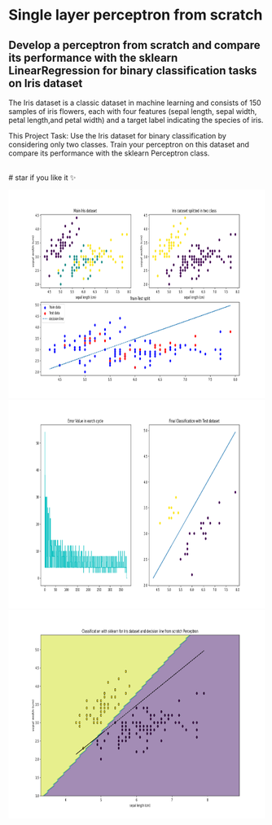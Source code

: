 # Single layer perceptron from scratch 
## Develop a perceptron from scratch and compare its performance with the sklearn LinearRegression for binary classification tasks on Iris dataset

The Iris dataset is a classic dataset in machine learning and consists of 150 samples of iris flowers, each with four features (sepal length, sepal width, petal length,and petal width) and a target label indicating the species of iris.

This Project Task: Use the Iris dataset for binary classification by considering only two classes. Train your perceptron on this dataset and compare its performance with the sklearn Perceptron class.

<br />
# star if you like it ✨
<br />

<p align="center">
  <img title="Fig1" height="410" src="images/Figure_1.png">
  <br />
  <img title="Fig2" height="410" src="images/Figure_2.png">
  <br />
  <img title="Fig3" height="410" src="images/Figure_3.png">
</p>



